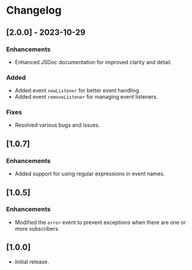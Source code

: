 # Changelog


## [2.0.0] - 2023-10-29

### Enhancements
* Enhanced JSDoc documentation for improved clarity and detail.

### Added
* Added event `newListener` for better event handling.
* Added event `removeListener` for managing event listeners.

### Fixes
* Resolved various bugs and issues.


## [1.0.7]

### Enhancements
* Added support for using regular expressions in event names.


## [1.0.5]

### Enhancements
* Modified the `error` event to prevent exceptions when there are one or more subscribers.


## [1.0.0]

* Initial release.